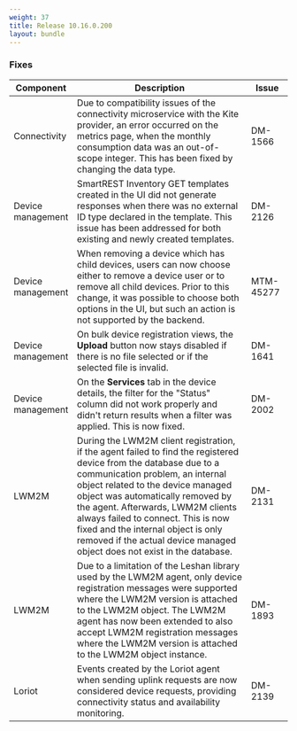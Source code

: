```yaml
---
weight: 37
title: Release 10.16.0.200
layout: bundle
---
```


<!--10.16.0.164-10.16.0.200-->

### Fixes

<div><table ><colgroup>
<col style="width: 15%;"><col style="width: 70%;"><col style="width: 15%;"></colgroup>
<thead><tr>
<th>
Component</th>
<th>
Description</th>
<th>
Issue</th>
</tr>
</thead><tbody>

<tr>
<td>Connectivity</td>
<td>Due to compatibility issues of the connectivity microservice with the Kite provider, an error occurred on the metrics page, when the monthly consumption data was an out-of-scope integer. This has been fixed by changing the data type.</td>
<td>DM-1566</td>
</tr>

<tr>
<td>Device management</td>
<td>SmartREST Inventory GET templates created in the UI did not generate responses when there was no external ID type declared in the template. This issue has been addressed for both existing and newly created templates.</td>
<td>DM-2126</td>
</tr>

<tr>
<td>Device management</td>
<td>When removing a device which has child devices, users can now choose either to remove a device user or to remove all child devices. Prior to this change, it was possible to choose both options in the UI, but such an action is not supported by the backend.</td>
<td>MTM-45277</td>
</tr>

<tr>
<td>Device management</td>
<td>On bulk device registration views, the <b>Upload</b> button now stays disabled if there is no file selected or if the selected file is invalid.</td>
<td>DM-1641</td>
</tr>

<tr>
<td>Device management</td>
<td>On the <b>Services</b> tab in the device details, the filter for the "Status" column did not work properly and didn't return results when a filter was applied. This is now fixed.</td>
<td>DM-2002</td>
</tr>

<tr>
<td>LWM2M</td>
<td>During the LWM2M client registration, if the agent failed to find the registered device from the database due to a communication problem, an internal object related to the device managed object was automatically removed by the agent. Afterwards, LWM2M clients always failed to connect. This is now fixed and the internal object is only removed if the actual device managed object does not exist in the database.</td>
<td>DM-2131</td>
</tr>

<tr>
<td>LWM2M</td>
<td>Due to a limitation of the Leshan library used by the LWM2M agent, only device registration messages were supported where the LWM2M version is attached to the LWM2M object. The LWM2M agent has now been extended to also accept LWM2M registration messages where the LWM2M version is attached to the LWM2M object instance.</td>
<td>DM-1893</td>
</tr>

<tr>
<td>Loriot</td>
<td>Events created by the Loriot agent when sending uplink requests are now considered device requests, providing connectivity status and availability monitoring.</td>
<td>DM-2139</td>
</tr>

</tbody></table></div>
